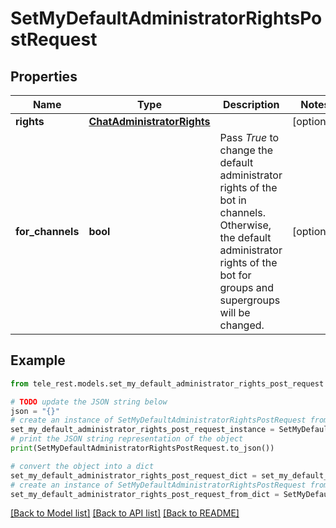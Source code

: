 # SetMyDefaultAdministratorRightsPostRequest


## Properties

Name | Type | Description | Notes
------------ | ------------- | ------------- | -------------
**rights** | [**ChatAdministratorRights**](ChatAdministratorRights.md) |  | [optional] 
**for_channels** | **bool** | Pass *True* to change the default administrator rights of the bot in channels. Otherwise, the default administrator rights of the bot for groups and supergroups will be changed. | [optional] 

## Example

```python
from tele_rest.models.set_my_default_administrator_rights_post_request import SetMyDefaultAdministratorRightsPostRequest

# TODO update the JSON string below
json = "{}"
# create an instance of SetMyDefaultAdministratorRightsPostRequest from a JSON string
set_my_default_administrator_rights_post_request_instance = SetMyDefaultAdministratorRightsPostRequest.from_json(json)
# print the JSON string representation of the object
print(SetMyDefaultAdministratorRightsPostRequest.to_json())

# convert the object into a dict
set_my_default_administrator_rights_post_request_dict = set_my_default_administrator_rights_post_request_instance.to_dict()
# create an instance of SetMyDefaultAdministratorRightsPostRequest from a dict
set_my_default_administrator_rights_post_request_from_dict = SetMyDefaultAdministratorRightsPostRequest.from_dict(set_my_default_administrator_rights_post_request_dict)
```
[[Back to Model list]](../README.md#documentation-for-models) [[Back to API list]](../README.md#documentation-for-api-endpoints) [[Back to README]](../README.md)


